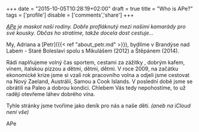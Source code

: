 +++
date = "2015-10-05T10:28:19+02:00"
draft = true
title = "Who is APe?"
tags = ['profile']
disable = ['comments','share']
+++

*<a href="https://goo.gl/photos/e56EUzqnLjJUJxHq5" target="_blank">APe</a> je maskot naší rodiny. Dobře profláknutý mezi našimi kamarády pro své kousky. Občas ho stratíme, takže docela dost cestuje...*

<!--[Adriana]({{< ref "about_adriana.md" >}})
-->
My, Adriana a [Petr]({{< ref "about_petr.md" >}}), bydlíme v Brandýse nad Labem - Staré Boleslavi spolu s Mikulášem (2012) a Štěpánem (2014).

Rádi naplňujeme volný čas sportem, cestami za zážitky , dobrým kafem, vínem, italskou pizzou a dětmi, dětmi, dětmi. V roce 2009, na začátku ekonomické krize jsme si vzali rok pracovního volna a odjeli jsme cestovat na Nový Zaeland, Austrálii, Samou a Cook Islands. V poslední době jsme se obrátili na Paleo a dobrou kondici. Chlebem Vás tedy nepohostíme, to už raději otevřeme láhev dobrého vína.

Tyhle stránky jsme tvoříme jako deník pro nás a naše děti. *(aneb na iCloud není vše)*

APe



